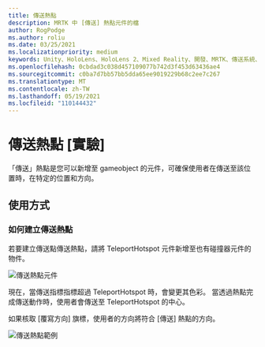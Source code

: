 ```yaml
---
title: 傳送熱點
description: MRTK 中 [傳送] 熱點元件的檔
author: RogPodge
ms.author: roliu
ms.date: 03/25/2021
ms.localizationpriority: medium
keywords: Unity、HoloLens、HoloLens 2、Mixed Reality、開發、MRTK、傳送系統、傳送熱點
ms.openlocfilehash: 0cbdad3c038d457109077b742d3f453d63436ae4
ms.sourcegitcommit: c0ba7d7bb57bb5dda65ee9019229b68c2ee7c267
ms.translationtype: MT
ms.contentlocale: zh-TW
ms.lasthandoff: 05/19/2021
ms.locfileid: "110144432"
---
```

# <a name="teleport-hotspot-experimental"></a>傳送熱點 [實驗]

「傳送」熱點是您可以新增至 gameobject 的元件，可確保使用者在傳送至該位置時，在特定的位置和方向。

## <a name="usage"></a>使用方式

### <a name="how-to-create-a-teleport-hotspot"></a>如何建立傳送熱點

若要建立傳送點傳送熱點，請將 TeleportHotspot 元件新增至也有碰撞器元件的物件。 

![傳送熱點元件](../images/teleport/TeleportHotspotComponent.png)

現在，當傳送指標指標超過 TeleportHotspot 時，會變更其色彩。 當透過熱點完成傳送動作時，使用者會傳送至 TeleportHotspot 的中心。

如果核取 [覆寫方向] 旗標，使用者的方向將符合 [傳送] 熱點的方向。

![傳送熱點範例](../images/teleport/TeleportHotspotExample.gif)

